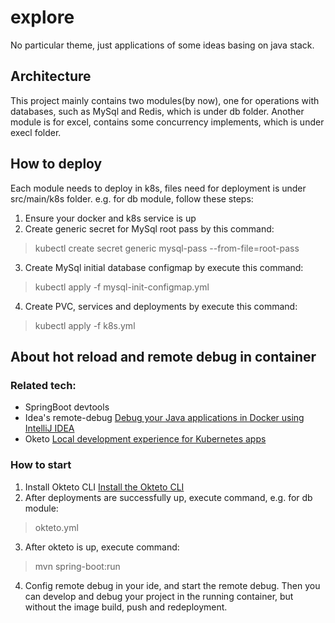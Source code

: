 # explore
No particular theme, just applications of some ideas basing on java stack.

## Architecture
This project mainly contains two modules(by now), one for operations with databases, such as MySql and Redis, which is under db folder.
Another module is for excel, contains some concurrency implements, which is under execl folder.

## How to deploy
Each module needs to deploy in k8s, files need for deployment is under src/main/k8s folder. e.g. for db module, follow these steps:
1. Ensure your docker and k8s service is up
2. Create generic secret for MySql root pass by this command:
> kubectl create secret generic mysql-pass --from-file=root-pass
3. Create MySql initial database configmap by execute this command:
> kubectl apply -f mysql-init-configmap.yml
4. Create PVC, services and deployments by execute this command:
> kubectl apply -f k8s.yml

## About hot reload and remote debug in container
### Related tech:
* SpringBoot devtools
* Idea's remote-debug [Debug your Java applications in Docker using IntelliJ IDEA](https://blog.jetbrains.com/idea/2019/04/debug-your-java-applications-in-docker-using-intellij-idea/)
* Oketo [Local development experience for Kubernetes apps ](https://github.com/okteto/okteto)
### How to start
1. Install Okteto CLI [Install the Okteto CLI](https://okteto.com/docs/getting-started/index.html#step-1-install-the-okteto-cli)
2. After deployments are successfully up, execute command, e.g. for db module:
> okteto.yml
3. After okteto is up, execute command:
> mvn spring-boot:run
4. Config remote debug in your ide, and start the remote debug. Then you can develop and debug your project in the running container,
but without the image build, push and redeployment.
